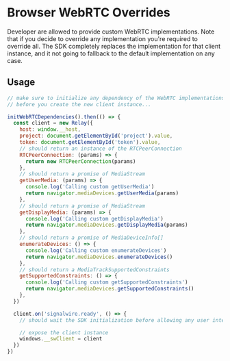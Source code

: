 # Browser WebRTC Overrides

Developer are allowed to provide custom WebRTC implementations. Note that if you decide to override any implementation you're required to override all.
The SDK completely replaces the implementation for that client instance, and it not going to fallback to the default implementation on any case.

## Usage

```javascript
// make sure to initialize any dependency of the WebRTC implementations,
// before you create the new client instance...

initWebRTCDependencies().then(() => {
  const client = new Relay({
    host: window.__host,
    project: document.getElementById('project').value,
    token: document.getElementById('token').value,
    // should return an instance of the RTCPeerConnection
    RTCPeerConnection: (params) => {
      return new RTCPeerConnection(params)
    },
    // should return a promise of MediaStream
    getUserMedia: (params) => {
      console.log('Calling custom getUserMedia')
      return navigator.mediaDevices.getUserMedia(params)
    },
    // should return a promise of MediaStream
    getDisplayMedia: (params) => {
      console.log('Calling custom getDisplayMedia')
      return navigator.mediaDevices.getDisplayMedia(params)
    },
    // should return a promise of MediaDeviceInfo[]
    enumerateDevices: () => {
      console.log('Calling custom enumerateDevices')
      return navigator.mediaDevices.enumerateDevices()
    },
    // should return a MediaTrackSupportedConstraints
    getSupportedConstraints: () => {
      console.log('Calling custom getSupportedConstraints')
      return navigator.mediaDevices.getSupportedConstraints()
    },
  })

  client.on('signalwire.ready', () => {
    // should wait the SDK initialization before allowing any user interaction that requires the SDK

    // expose the client instance
    windows.__swClient = client
  })
})
```
